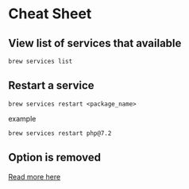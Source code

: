 # Cheat Sheet

## View list of services that available

`brew services list`

## Restart a service

`brew services restart <package_name>`

example

`brew services restart php@7.2`

## Option is removed

[Read more here](https://github.com/Homebrew/homebrew-core/issues/31510)
